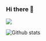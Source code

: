 ### Hi there 👋

![](https://komarev.com/ghpvc/?username=ruo2019&rgb=#00ff00)

![Github stats](https://github-readme-stats.vercel.app/api?username=ruo2019)
